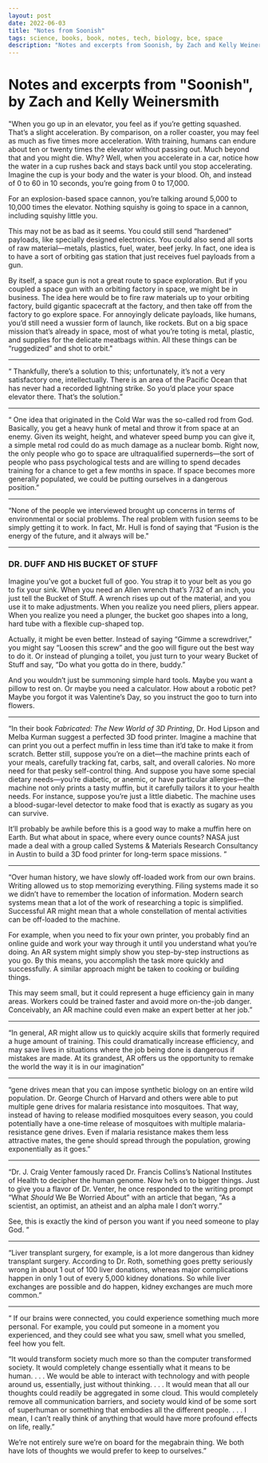 ```yaml
---
layout: post
date: 2022-06-03
title: "Notes from Soonish"
tags: science, books, book, notes, tech, biology, bce, space
description: "Notes and excerpts from Soonish, by Zach and Kelly Weinersmith."
---
```


# Notes and excerpts from "Soonish", by Zach and Kelly Weinersmith

"When you go up in an elevator, you feel as if you’re getting squashed. That’s a slight acceleration. By comparison, on a roller coaster, you may feel as much as five times more acceleration. With training, humans can endure about ten or twenty times the elevator without passing out. Much beyond that and you might die. Why? Well, when you accelerate in a car, notice how the water in a cup rushes back and stays back until you stop accelerating. Imagine the cup is your body and the water is your blood. Oh, and instead of 0 to 60 in 10 seconds, you’re going from 0 to 17,000.

For an explosion-based space cannon, you’re talking around 5,000 to 10,000 times the elevator. Nothing squishy is going to space in a cannon, including squishy little you.

This may not be as bad as it seems. You could still send “hardened” payloads, like specially designed electronics. You could also send all sorts of raw material—metals, plastics, fuel, water, beef jerky. In fact, one idea is to have a sort of orbiting gas station that just receives fuel payloads from a gun.

By itself, a space gun is not a great route to space exploration. But if you coupled a space gun with an orbiting factory in space, we might be in business. The idea here would be to fire raw materials up to your orbiting factory, build gigantic spacecraft at the factory, and then take off from the factory to go explore space. For annoyingly delicate payloads, like humans, you’d still need a wussier form of launch, like rockets. But on a big space mission that’s already in space, most of what you’re toting is metal, plastic, and supplies for the delicate meatbags within. All these things can be “ruggedized” and shot to orbit."

---

“ Thankfully, there’s a solution to this; unfortunately, it’s not a very satisfactory one, intellectually. There is an area of the Pacific Ocean that has never had a recorded lightning strike. So you’d place your space elevator there. That’s the solution.”

---
“ One idea that originated in the Cold War was the so-called rod from God. Basically, you get a heavy hunk of metal and throw it from space at an enemy. Given its weight, height, and whatever speed bump you can give it, a simple metal rod could do as much damage as a nuclear bomb. Right now, the only people who go to space are ultraqualified supernerds—the sort of people who pass psychological tests and are willing to spend decades training for a chance to get a few months in space. If space becomes more generally populated, we could be putting ourselves in a dangerous position.”

---
“None of the people we interviewed brought up concerns in terms of environmental or social problems. The real problem with fusion seems to be simply getting it to work. In fact, Mr. Hull is fond of saying that “Fusion is the energy of the future, and it always will be."

---

### DR. DUFF AND HIS BUCKET OF STUFF
Imagine you’ve got a bucket full of goo. You strap it to your belt as you go to fix your sink. When you need an Allen wrench that’s 7/32 of an inch, you just tell the Bucket of Stuff. A wrench rises up out of the material, and you use it to make adjustments. When you realize you need pliers, pliers appear. When you realize you need a plunger, the bucket goo shapes into a long, hard tube with a flexible cup-shaped top.

Actually, it might be even better. Instead of saying “Gimme a screwdriver,” you might say “Loosen this screw” and the goo will figure out the best way to do it. Or instead of plunging a toilet, you just turn to your weary Bucket of Stuff and say, “Do what you gotta do in there, buddy.”

And you wouldn’t just be summoning simple hard tools. Maybe you want a pillow to rest on. Or maybe you need a calculator. How about a robotic pet? Maybe you forgot it was Valentine’s Day, so you instruct the goo to turn into flowers.

---

“In their book *Fabricated: The New World of 3D Printing*, Dr. Hod Lipson and Melba Kurman suggest a perfected 3D food printer. Imagine a machine that can print you out a perfect muffin in less time than it’d take to make it from scratch. Better still, suppose you’re on a diet—the machine prints each of your meals, carefully tracking fat, carbs, salt, and overall calories. No more need for that pesky self-control thing.
And suppose you have some special dietary needs—you’re diabetic, or anemic, or have particular allergies—the machine not only prints a tasty muffin, but it carefully tailors it to your health needs. For instance, suppose you’re just a little diabetic. The machine uses a blood-sugar-level detector to make food that is exactly as sugary as you can survive.

It’ll probably be awhile before this is a good way to make a muffin here on Earth. But what about in space, where every ounce counts?
NASA just made a deal with a group called Systems & Materials Research Consultancy in Austin to build a 3D food printer for long-term space missions. ”

---
“Over human history, we have slowly off-loaded work from our own brains. Writing allowed us to stop memorizing everything. Filing systems made it so we didn’t have to remember the location of information. Modern search systems mean that a lot of the work of researching a topic is simplified. Successful AR might mean that a whole constellation of mental activities can be off-loaded to the machine.

For example, when you need to fix your own printer, you probably find an online guide and work your way through it until you understand what you’re doing. An AR system might simply show you step-by-step instructions as you go. By this means, you accomplish the task more quickly and successfully. A similar approach might be taken to cooking or building things.

This may seem small, but it could represent a huge efficiency gain in many areas. Workers could be trained faster and avoid more on-the-job danger. Conceivably, an AR machine could even make an expert better at her job.”

---
“In general, AR might allow us to quickly acquire skills that formerly required a huge amount of training. This could dramatically increase efficiency, and may save lives in situations where the job being done is dangerous if mistakes are made.
At its grandest, AR offers us the opportunity to remake the world the way it is in our imagination”

---
“gene drives mean that you can impose synthetic biology on an entire wild population. Dr. George Church of Harvard and others were able to put multiple gene drives for malaria resistance into mosquitoes. That way, instead of having to release modified mosquitoes every season, you could potentially have a one-time release of mosquitoes with multiple malaria-resistance gene drives. Even if malaria resistance makes them less attractive mates, the gene should spread through the population, growing exponentially as it goes.”

---
“Dr. J. Craig Venter famously raced Dr. Francis Collins’s National Institutes of Health to decipher the human genome. Now he’s on to bigger things. Just to give you a flavor of Dr. Venter, he once responded to the writing prompt “What *Should* We Be Worried About” with an article that began, “As a scientist, an optimist, an atheist and an alpha male I don’t worry.”

See, this is exactly the kind of person you want if you need someone to play God. ”

---
“Liver transplant surgery, for example, is a lot more dangerous than kidney transplant surgery. According to Dr. Roth, something goes pretty seriously wrong in about 1 out of 100 liver donations, whereas major complications happen in only 1 out of every 5,000 kidney donations. So while liver exchanges are possible and do happen, kidney exchanges are much more common.”

---
“ If our brains were connected, you could experience something much more personal. For example, you could put someone in a moment you experienced, and they could see what you saw, smell what you smelled, feel how you felt.

“It would transform society much more so than the computer transformed society. It would completely change essentially what it means to be human. . . . We would be able to interact with technology and with people around us, essentially, just without thinking. . . . It would mean that all our thoughts could readily be aggregated in some cloud. This would completely remove all communication barriers, and society would kind of be some sort of superhuman or something that embodies all the different people. . . . I mean, I can’t really think of anything that would have more profound effects on life, really.”

We’re not entirely sure we’re on board for the megabrain thing. We both have lots of thoughts we would prefer to keep to ourselves.”